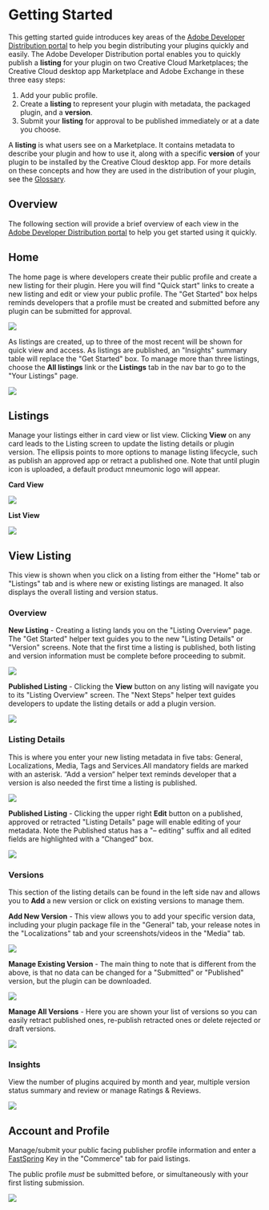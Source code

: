 # Getting Started

This getting started guide introduces key areas of the [Adobe Developer Distribution portal](/distribute/home) to help you begin distributing your plugins quickly and easily. The Adobe Developer Distribution portal enables you to quickly publish a **listing** for your plugin on two Creative Cloud Marketplaces; the Creative Cloud desktop app Marketplace and Adobe Exchange in these three easy steps:

1. Add your public profile.
2. Create a **listing** to represent your plugin with metadata, the packaged plugin, and a **version**.
3. Submit your **listing** for approval to be published immediately or at a date you choose.

<InlineAlert slots="text" variant="help"/>

A **listing** is what users see on a Marketplace. It contains metadata to describe your plugin and how to use it, along with a specific **version** of your plugin to be installed by the Creative Cloud desktop app. For more details on these concepts and how they are used in the distribution of your plugin, see the [Glossary](./glossary.md).

## Overview

The following section will provide a brief overview of each view in the [Adobe Developer Distribution portal](/distribute/home) to help you get started using it quickly.

## Home

The home page is where developers create their public profile and create a new listing for their plugin. Here you will find "Quick start" links to create a new listing and edit or view your public profile. The "Get Started" box helps reminds developers that a profile must be created and submitted before any plugin can be submitted for approval.

![](../images/DD_Home_first_time_user_sm.jpg)

As listings are created, up to three of the most recent will be shown for quick view and access. As listings are published, an "Insights" summary table will replace the "Get Started" box. To manage more than three listings, choose the **All listings** link or the **Listings** tab in the nav bar to go to the "Your Listings" page.

![](../images/DD_Home_returning_user.png)

## Listings

Manage your listings either in card view or list view. Clicking **View** on any card leads to the Listing screen to update the listing details or plugin version. The ellipsis points to more options to manage listing lifecycle, such as publish an approved app or retract a published one. Note that until plugin icon is uploaded, a default product mneumonic logo will appear.

**Card View**

![](../images/Your_Listings_card_view.png)

**List View**

![](../images/Your_Listings_list_view.png)

## View Listing

This view is shown when you click on a listing from either the "Home" tab or "Listings" tab and is where new or existing listings are managed. It also displays the overall listing and version status.

### Overview

**New Listing** - Creating a listing lands you on the "Listing Overview" page. The "Get Started" helper text guides you to the new "Listing Details" or "Version" screens. Note that the first time a listing is published, both listing and version information must be complete before proceeding to submit.

![](../images/Listing_Overview_new_listing.png)

**Published Listing** - Clicking the **View** button on any listing will navigate you to its "Listing Overview" screen. The "Next Steps" helper text guides developers to update the listing details or add a plugin version.

![](../images/Listing_Overview_published_listing.png)

### Listing Details

This is where you enter your new listing metadata in five tabs: General, Localizations, Media, Tags and Services.All mandatory fields are marked with an asterisk. “Add a version” helper text reminds developer that a version is also needed the first time a listing is published.

![](../images/Listing_Details_new_listing.png)

**Published Listing** - Clicking the upper right **Edit** button on a published, approved or retracted "Listing Details" page will enable editing of your metadata. Note the Published status has a "– editing" suffix and all edited fields are highlighted with a “Changed” box.

![](../images/Listing_Details_published_listing.png)

### Versions

This section of the listing details can be found in the left side nav and allows you to **Add** a new version or click on existing versions to manage them.

**Add New Version** - This view allows you to add your specific version data, including your plugin package file in the "General" tab, your release notes in the "Localizations" tab and your screenshots/videos in the "Media" tab.

![](../images/plugin_version_add_new_version.png)

**Manage Existing Version** - The main thing to note that is different from the above, is that no data can be changed for a "Submitted" or "Published" version, but the plugin can be downloaded.

![](../images/plugin_version_manage_published.png)

**Manage All Versions** - Here you are shown your list of versions so you can easily retract published ones, re-publish retracted ones or delete rejected or draft versions.

![](../images/plugin_version_manage_all.png)

### Insights

View the number of plugins acquired by month and year, multiple version status summary and review or manage Ratings & Reviews.

<!-- ![](../../images/Published_Listing_Insights.png) -->

![](../images/Published_Listing_Insights.png)

## Account and Profile

Manage/submit your public facing publisher profile information and enter a [FastSpring](https://fastspring.com/sign-up/payee-adobe/) Key in the "Commerce" tab for paid listings.

<InlineAlert slots="text" variant="warning"/>

The public profile _must_ be submitted before, or simultaneously with your first listing submission.

<!-- ![](../../images/Account_and_Profile.png) -->

![](../images/Account_and_Profile.png)

